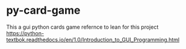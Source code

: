 # py-card-game
This a gui python cards game 
 refernce to lean for this project 
 https://python-textbok.readthedocs.io/en/1.0/Introduction_to_GUI_Programming.html
